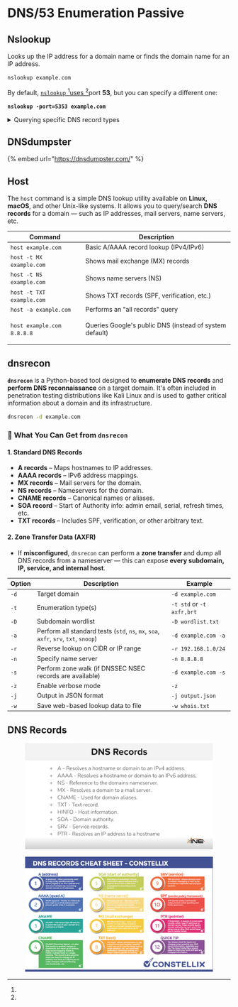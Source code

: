 # DNS/53 Enumeration Passive

## Nslookup

Looks up the IP address for a domain name or finds the domain name for an IP address.

```bash
nslookup example.com
```

By default, [`nslookup` ](#user-content-fn-1)[^1][uses ](#user-content-fn-1)[^1]port **53**, but you can specify a different one:

<pre class="language-bash"><code class="lang-bash"><strong>nslookup -port=5353 example.com
</strong></code></pre>

<details>

<summary>Querying specific DNS record types</summary>

A Record (IPv4 Address

```bash
nslookup -type=A example.com
```

AAAA Record (IPv6 Address)

```bash
nslookup -type=AAAA example.com
```

MX Record (Mail Exchange Servers)

```bash
nslookup -type=MX example.com
```

NS Record (Name Servers)

```bash
nslookup -type=NS example.com
```

TXT Record (Text Records, e.g., SPF, DKIM, DMARC)

```bash
nslookup -type=TXT example.com
```

CNAME Record (Canonical Name, alias records)

```bash
nslookup -type=CNAME sub.example.com
```

SOA Record (Start of Authority)

```bash
nslookup -type=SOA example.com
```

PTR Record (Reverse Lookup - IP to Domain):

```bash
nslookup -type=PTR 8.8.8.8
```

ANY Record (Fetches All Available DNS Records):

```bash
nslookup -type=ANY example.com
```

</details>

## **DNSdumpster**

{% embed url="https://dnsdumpster.com/" %}

## Host

The `host` command is a simple DNS lookup utility available on **Linux, macOS**, and other Unix-like systems. It allows you to query/search **DNS records** for a domain — such as IP addresses, mail servers, name servers, etc.

| Command                    | Description                                                           |
| -------------------------- | --------------------------------------------------------------------- |
| `host example.com`         | Basic A/AAAA record lookup (IPv4/IPv6)                                |
| `host -t MX example.com`   | Shows mail exchange (MX) records                                      |
| `host -t NS example.com`   | Shows name servers (NS)                                               |
| `host -t TXT example.com`  | Shows TXT records (SPF, verification, etc.)                           |
| `host -a example.com`      | Performs an "all records" query                                       |
| `host example.com 8.8.8.8` | <p></p><p>Queries Google's public DNS (instead of system default)</p> |

## dnsrecon

**`dnsrecon`** is a Python-based tool designed to **enumerate DNS records** and **perform DNS reconnaissance** on a target domain. It's often included in penetration testing distributions like Kali Linux and is used to gather critical information about a domain and its infrastructure.

```bash
dnsrecon -d example.com
```

### 🧠 **What You Can Get from `dnsrecon`**

#### 1. **Standard DNS Records**

* **A records** – Maps hostnames to IP addresses.
* **AAAA records** – IPv6 address mappings.
* **MX records** – Mail servers for the domain.
* **NS records** – Nameservers for the domain.
* **CNAME records** – Canonical names or aliases.
* **SOA record** – Start of Authority info: admin email, serial, refresh times, etc.
* **TXT records** – Includes SPF, verification, or other arbitrary text.

#### 2. **Zone Transfer Data (AXFR)**

* If **misconfigured**, `dnsrecon` can perform a **zone transfer** and dump all DNS records from a nameserver — this can expose **every subdomain, IP, service, and internal host**.

| Option | Description                                                                          | Example                   |
| ------ | ------------------------------------------------------------------------------------ | ------------------------- |
| `-d`   | Target domain                                                                        | `-d example.com`          |
| `-t`   | Enumeration type(s)                                                                  | `-t std` or `-t axfr,brt` |
| `-D`   | Subdomain wordlist                                                                   | `-D wordlist.txt`         |
| `-a`   | Perform all standard tests (`std`, `ns`, `mx`, `soa`, `axfr`, `srv`, `txt`, `snoop`) | `-d example.com -a`       |
| `-r`   | Reverse lookup on CIDR or IP range                                                   | `-r 192.168.1.0/24`       |
| `-n`   | Specify name server                                                                  | `-n 8.8.8.8`              |
| `-s`   | Perform zone walk (if DNSSEC NSEC records are available)                             | `-d example.com -s`       |
| `-z`   | Enable verbose mode                                                                  | `-z`                      |
| `-j`   | Output in JSON format                                                                | `-j output.json`          |
| `-w`   | Save web-based lookup data to file                                                   | `-w whois.txt`            |

## DNS Records

<figure><img src="../../../.gitbook/assets/image.png" alt=""><figcaption></figcaption></figure>

<figure><img src="../../../.gitbook/assets/616eb649d651f3d5247443ea_Screen Shot 2021-10-19 at 7.56.23 AM.png" alt=""><figcaption></figcaption></figure>

[^1]: 
